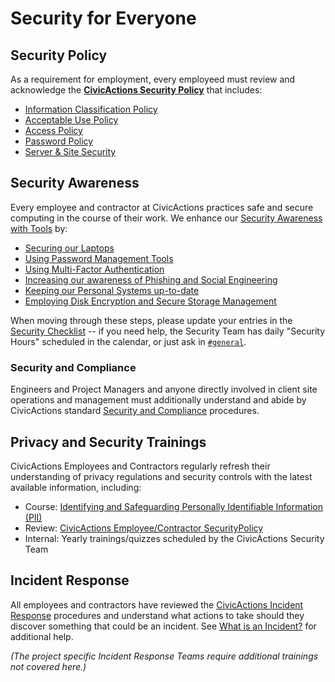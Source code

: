 # Security for Everyone

## Security Policy

As a requirement for employment, every employeed must review and acknowledge the [**CivicActions Security Policy**](../../03-policies/security.md) that includes:

*   [Information Classification Policy](../../03-policies/security.md#information-classification-policy)
*   [Acceptable Use Policy](../../03-policies/security.md#acceptable-use-policy)
*   [Access Policy](../../03-policies/security.md#access-policy)
*   [Password Policy](../../03-policies/security.md#password-policy)
*   [Server & Site Security](../../03-policies/security.md#server--site-security)

<!-- TODO: include link to Judy and/or digital document signing -->

## Security Awareness

Every employee and contractor at CivicActions practices safe and secure computing in the course of their work. We enhance our [Security Awareness with Tools](../../09-security/awareness.md) by:

*   [Securing our Laptops](../../09-security/awareness.md#securing-your-laptop)
*   [Using Password Management Tools](../../09-security/awareness.md#password-management-tools)
*   [Using Multi-Factor Authentication](../../09-security/awareness.md#use-two-factor-or-2-step-authentication-tfa-2fa)
*   [Increasing our awareness of Phishing and Social Engineering](../../09-security/awareness.md#phishing-and-social-engineering)
*   [Keeping our Personal Systems up-to-date](../../09-security/awareness.md#keep-your-systems-up-to-date)
*   [Employing Disk Encryption and Secure Storage Management](../../09-security/awareness.md#disk-encryption-and-storage-management)

When moving through these steps, please update your entries in the [Security Checklist](https://docs.google.com/a/civicactions.net/spreadsheets/d/1t_LgXdkCNRzr5p36CV-cdzL8kJmUq_mHlsHWtMLm-Qg/edit?usp=sharing) -- if you need help, the Security Team has daily "Security Hours" scheduled in the calendar, or just ask in [`#general`](https://civicactions.slack.com/messages/general).

<!-- TODO: switch to internal Drupal security certificate management HR app -->

### Security and Compliance

Engineers and Project Managers and anyone directly involved in client site operations and management must additionally understand and abide by CivicActions standard [Security and Compliance](../../05-engineering/security-compliance.md) procedures.

## Privacy and Security Trainings

CivicActions Employees and Contractors regularly refresh their understanding of privacy regulations and security controls with the latest available information, including:

*   Course: [Identifying and Safeguarding Personally Identifiable Information (PII)](https://securityawareness.usalearning.gov/piiv2/index.htm)
*   Review: [CivicActions Employee/Contractor SecurityPolicy](../../03-policies/security.md)
*   Internal: Yearly trainings/quizzes scheduled by the CivicActions Security Team

## Incident Response

All employees and contractors have reviewed the [CivicActions Incident Response](../../09-security/incident-response-plan.md) procedures and understand what actions to take should they discover something that could be an incident. See [What is an Incident?](../../09-security/incidents.md) for additional help.

*(The project specific Incident Response Teams require additional trainings not covered here.)*
